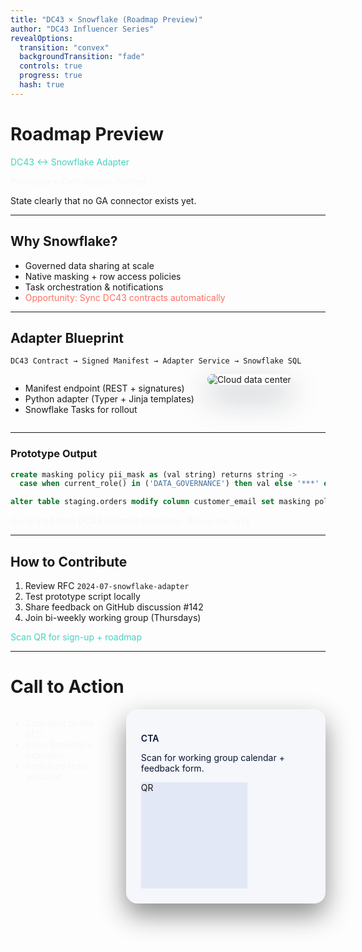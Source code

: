 ```yaml
---
title: "DC43 × Snowflake (Roadmap Preview)"
author: "DC43 Influencer Series"
revealOptions:
  transition: "convex"
  backgroundTransition: "fade"
  controls: true
  progress: true
  hash: true
---
```


<!-- .slide: data-background-color="#011627" -->
# Roadmap Preview
<p style="color:#47D1C1;">DC43 ↔ Snowflake Adapter</p>
<p class="fragment fade-up" style="color:#F5F7FA;">Prototype • Contributors Wanted</p>

<aside class="notes">
State clearly that no GA connector exists yet.
</aside>

---

<!-- .slide: data-background-image="https://images.unsplash.com/photo-1498050108023-c5249f4df085" data-background-size="cover" data-background-opacity="0.35" -->
## Why Snowflake?

- <span class="fragment fade-in">Governed data sharing at scale</span>
- <span class="fragment fade-in">Native masking + row access policies</span>
- <span class="fragment fade-in">Task orchestration &amp; notifications</span>
- <span class="fragment fade-in" style="color:#FF6F61;">Opportunity: Sync DC43 contracts automatically</span>

---

<!-- .slide: data-background-color="#F5F7FA" -->
## Adapter Blueprint

```
DC43 Contract → Signed Manifest → Adapter Service → Snowflake SQL
```

<div class="columns">
<div>
<ul>
<li class="fragment fade-left">Manifest endpoint (REST + signatures)</li>
<li class="fragment fade-left">Python adapter (Typer + Jinja templates)</li>
<li class="fragment fade-left">Snowflake Tasks for rollout</li>
</ul>
</div>
<div>
<img class="fragment zoom-in" src="https://images.unsplash.com/photo-1545239351-1141bd82e8a6" alt="Cloud data center" style="border-radius:18px; box-shadow:0 20px 48px rgba(1,22,39,0.35);"/>
</div>
</div>

---

<!-- .slide: data-background-gradient="linear-gradient(135deg,#47D1C1,#011627)" -->
### Prototype Output

```sql
create masking policy pii_mask as (val string) returns string ->
  case when current_role() in ('DATA_GOVERNANCE') then val else '***' end;

alter table staging.orders modify column customer_email set masking policy pii_mask;
```

<p class="fragment fade-in" style="color:#F5F7FA;">Generated from DC43 contract metadata · Run in dev only</p>

---

<!-- .slide: data-background-color="#0B1533" -->
## How to Contribute

1. Review RFC `2024-07-snowflake-adapter`
2. Test prototype script locally
3. Share feedback on GitHub discussion #142
4. Join bi-weekly working group (Thursdays)

<p class="fragment fade-in" style="color:#47D1C1;">Scan QR for sign-up + roadmap</p>

---

<!-- .slide: data-background-image="https://images.unsplash.com/photo-1520607162513-77705c0f0d4a" data-background-size="cover" data-background-opacity="0.3" -->
# Call to Action

<div class="columns">
<div>
<ul>
<li class="fragment fade-in" style="color:#F5F7FA;">Comment on the RFC</li>
<li class="fragment fade-in" style="color:#F5F7FA;">Bring Snowflake expertise</li>
<li class="fragment fade-in" style="color:#F5F7FA;">Prototype tests welcome</li>
</ul>
</div>
<div>
<div class="fragment fade-in" style="background:#F5F7FA; padding:24px; border-radius:18px; box-shadow:0 18px 42px rgba(0,0,0,0.45);">
<p style="color:#0B1533; font-weight:600;">CTA</p>
<p style="color:#0B1533;">Scan for working group calendar + feedback form.</p>
<div style="width:170px; height:170px; background:#E3E8F7;">QR</div>
</div>
</div>
</div>
